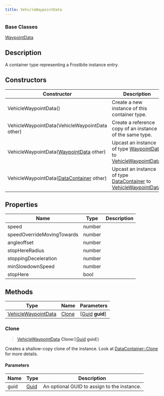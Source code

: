 ```yaml
---
title: VehicleWaypointData
---
```

### Base Classes

[WaypointData](/vext/ref/fb/waypointdata/)

## Description

A container type representing a Frostbite instance entry.

## Constructors

| Constructor                                                                    | Description                                                                                                                   |
| ------------------------------------------------------------------------------ | ----------------------------------------------------------------------------------------------------------------------------- |
| VehicleWaypointData()                                                          | Create a new instance of this container type.                                                                                 |
| VehicleWaypointData(VehicleWaypointData other)                                 | Create a reference copy of an instance of the same type.                                                                      |
| VehicleWaypointData([WaypointData](/vext/ref/fb/waypointdata/) other)                        | Upcast an instance of type [WaypointData](/vext/ref/fb/waypointdata/) to [VehicleWaypointData](/vext/ref/fb/vehiclewaypointdata/).                        |
| VehicleWaypointData([DataContainer](/vext/ref/shared/class/datacontainer) other) | Upcast an instance of type [DataContainer](/vext/ref/shared/class/datacontainer) to [VehicleWaypointData](/vext/ref/fb/vehiclewaypointdata/). |

## Properties

| Name                       | Type   | Description |
| -------------------------- | ------ | ----------- |
| speed                      | number |             |
| speedOverrideMovingTowards | number |             |
| angleoffset                | number |             |
| stopHereRadius             | number |             |
| stoppingDeceleration       | number |             |
| minSlowdownSpeed           | number |             |
| stopHere                   | bool   |             |

## Methods

| Type                                       | Name            | Parameters                                     |
| ------------------------------------------ | --------------- | ---------------------------------------------- |
| [VehicleWaypointData](/vext/ref/fb/vehiclewaypointdata/) | [Clone](#clone) | \[[Guid](/vext/ref/shared/class/guid) **guid**\] |

### Clone

> [VehicleWaypointData](/vext/ref/fb/vehiclewaypointdata/) **Clone**(\[[Guid](/vext/ref/shared/class/guid) **guid**\])

Creates a shallow-copy clone of the instance. Look at [DataContainer::Clone](/vext/ref/shared/class/datacontainer#clone) for more details.

#### Parameters

| Name | Type         | Description                                 |
| ---- | ------------ | ------------------------------------------- |
| guid | [Guid](/vext/ref/shared/class/guid/) | An optional GUID to assign to the instance. |
